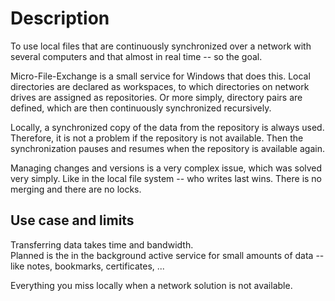 # Description
To use local files that are continuously synchronized over a network with several
computers and that almost in real time -- so the goal. 

Micro-File-Exchange is a small service for Windows that does this. Local
directories are declared as workspaces, to which directories on network drives
are assigned as repositories. Or more simply, directory pairs are defined, which
are then continuously synchronized recursively.

Locally, a synchronized copy of the data from the repository is always used.
Therefore, it is not a problem if the repository is not available. Then the
synchronization pauses and resumes when the repository is available again.   

Managing changes and versions is a very complex issue, which was solved very
simply. Like in the local file system -- who writes last wins. There is no
merging and there are no locks.

## Use case and limits

Transferring data takes time and bandwidth.  
Planned is the in the background active service for small amounts of data --
like notes, bookmarks, certificates, ...

Everything you miss locally when a network solution is not available.
